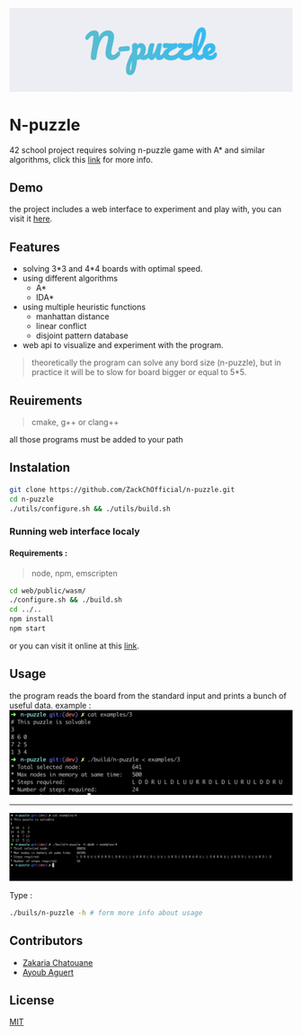  <div align="center">  
 
 ![](.github/n-puzzle1.gif)
</div>

# N-puzzle

42 school project requires solving n-puzzle game with A* and similar algorithms, click this [link](https://cdn.intra.42.fr/pdf/pdf/17244/en.subject.pdf) for more info.

## Demo
the project includes a web interface to experiment and play with, you can visit it [here](https://n-puzzle-project.netlify.app/).



## Features
* solving 3\*3 and 4\*4 boards with optimal speed.
* using different algorithms
    * A*
    * IDA*
* using multiple heuristic functions
    * manhattan distance
    * linear conflict
    * disjoint pattern database
* web api to visualize and experiment with the program.

> theoretically the program can solve any bord size (n-puzzle), but in practice it will be to slow for board bigger or equal to 5*5.

## Reuirements
> cmake, g++ or clang++

all those programs must be added to your path

## Instalation
```bash
git clone https://github.com/ZackChOfficial/n-puzzle.git
cd n-puzzle
./utils/configure.sh && ./utils/build.sh
```

### Running web interface localy
#### Requirements :
> node, npm, emscripten

```bash
cd web/public/wasm/
./configure.sh && ./build.sh 
cd ../..
npm install
npm start
```

or you can visit it online at this [link](https://n-puzzle-project.netlify.app/).

## Usage

the program reads the board from the standard input and prints a bunch of useful data.
example :
![](.github/example1.png)

---

![](.github/example2.png)


Type :
```bash
./buils/n-puzzle -h # form more info about usage
```

## Contributors
* [Zakaria Chatouane](https://github.com/ZackChOfficial)
* [Ayoub Aguert](https://github.com/ayoubyt/)

## License
[MIT](https://choosealicense.com/licenses/mit/)